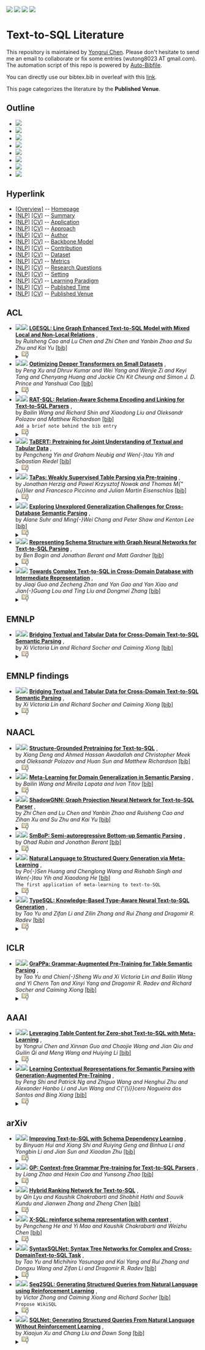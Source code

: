 [![](https://img.shields.io/badge/Awesome_Continual_Learning-yellow)](https://github.com/wutong8023/Awesome_Continual_Learning.git) [![](https://img.shields.io/badge/Awesome_Few_Shot_learning-green)](https://github.com/wutong8023/Awesome_Few_Shot_Learning.git) [![](https://img.shields.io/badge/Awesome_Information_Extraction-blue)](https://github.com/wutong8023/Awesome_Information_Extraction.git) [![](https://img.shields.io/badge/Awesome_Ideas-orange)](https://github.com/wutong8023/Awesome_Ideas.git)

# Text-to-SQL Literature 
This repository is maintained by [Yongrui Chen](). Please don't hesitate to send me an email to collaborate or fix some entries (wutong8023 AT gmail.com). 
The automation script of this repo is powered by [Auto-Bibfile](https://github.com/wutong8023/Auto-Bibfile.git).

You can directly use our bibtex.bib in overleaf with this [link]().

This page categorizes the literature by the **Published Venue**.

## Outline 
- [![](https://img.shields.io/badge/Hyperlink-blue)](https://github.com/bahuia/Awesome_Text_to_SQL/blob/master/./README.md#hyperlink)
- [![](https://img.shields.io/badge/ACL-8-blue)](https://github.com/bahuia/Awesome_Text_to_SQL/blob/master/./README.md#acl)
- [![](https://img.shields.io/badge/EMNLP-1-blue)](https://github.com/bahuia/Awesome_Text_to_SQL/blob/master/./README.md#emnlp)
- [![](https://img.shields.io/badge/EMNLP_findings-1-blue)](https://github.com/bahuia/Awesome_Text_to_SQL/blob/master/./README.md#emnlp-findings)
- [![](https://img.shields.io/badge/NAACL-6-blue)](https://github.com/bahuia/Awesome_Text_to_SQL/blob/master/./README.md#naacl)
- [![](https://img.shields.io/badge/ICLR-1-blue)](https://github.com/bahuia/Awesome_Text_to_SQL/blob/master/./README.md#iclr)
- [![](https://img.shields.io/badge/AAAI-2-blue)](https://github.com/bahuia/Awesome_Text_to_SQL/blob/master/./README.md#aaai)
- [![](https://img.shields.io/badge/arXiv-7-blue)](https://github.com/bahuia/Awesome_Text_to_SQL/blob/master/./README.md#arxiv)
## Hyperlink 
- [[Overview]](https://github.com/bahuia/Awesome_Text_to_SQL/blob/master/README.md) -- [Homepage](https://github.com/bahuia/Awesome_Text_to_SQL/blob/master/README.md)
- [[NLP]](https://github.com/bahuia/Awesome_Text_to_SQL/blob/master/text2sql4nlp/./)  [[CV]](https://github.com/bahuia/Awesome_Text_to_SQL/blob/master/text2sql4cv/./) -- [Summary](https://github.com/bahuia/Awesome_Text_to_SQL/blob/master/text2sql4all/./)
- [[NLP]](https://github.com/bahuia/Awesome_Text_to_SQL/blob/master/text2sql4nlp/application)  [[CV]](https://github.com/bahuia/Awesome_Text_to_SQL/blob/master/text2sql4cv/application) -- [Application](https://github.com/bahuia/Awesome_Text_to_SQL/blob/master/text2sql4all/application)
- [[NLP]](https://github.com/bahuia/Awesome_Text_to_SQL/blob/master/text2sql4nlp/approach)  [[CV]](https://github.com/bahuia/Awesome_Text_to_SQL/blob/master/text2sql4cv/approach) -- [Approach](https://github.com/bahuia/Awesome_Text_to_SQL/blob/master/text2sql4all/approach)
- [[NLP]](https://github.com/bahuia/Awesome_Text_to_SQL/blob/master/text2sql4nlp/author)  [[CV]](https://github.com/bahuia/Awesome_Text_to_SQL/blob/master/text2sql4cv/author) -- [Author](https://github.com/bahuia/Awesome_Text_to_SQL/blob/master/text2sql4all/author)
- [[NLP]](https://github.com/bahuia/Awesome_Text_to_SQL/blob/master/text2sql4nlp/backbone_model)  [[CV]](https://github.com/bahuia/Awesome_Text_to_SQL/blob/master/text2sql4cv/backbone_model) -- [Backbone Model](https://github.com/bahuia/Awesome_Text_to_SQL/blob/master/text2sql4all/backbone_model)
- [[NLP]](https://github.com/bahuia/Awesome_Text_to_SQL/blob/master/text2sql4nlp/contribution)  [[CV]](https://github.com/bahuia/Awesome_Text_to_SQL/blob/master/text2sql4cv/contribution) -- [Contribution](https://github.com/bahuia/Awesome_Text_to_SQL/blob/master/text2sql4all/contribution)
- [[NLP]](https://github.com/bahuia/Awesome_Text_to_SQL/blob/master/text2sql4nlp/dataset)  [[CV]](https://github.com/bahuia/Awesome_Text_to_SQL/blob/master/text2sql4cv/dataset) -- [Dataset](https://github.com/bahuia/Awesome_Text_to_SQL/blob/master/text2sql4all/dataset)
- [[NLP]](https://github.com/bahuia/Awesome_Text_to_SQL/blob/master/text2sql4nlp/metrics)  [[CV]](https://github.com/bahuia/Awesome_Text_to_SQL/blob/master/text2sql4cv/metrics) -- [Metrics](https://github.com/bahuia/Awesome_Text_to_SQL/blob/master/text2sql4all/metrics)
- [[NLP]](https://github.com/bahuia/Awesome_Text_to_SQL/blob/master/text2sql4nlp/research_question)  [[CV]](https://github.com/bahuia/Awesome_Text_to_SQL/blob/master/text2sql4cv/research_question) -- [Research Questions](https://github.com/bahuia/Awesome_Text_to_SQL/blob/master/text2sql4all/research_question)
- [[NLP]](https://github.com/bahuia/Awesome_Text_to_SQL/blob/master/text2sql4nlp/setting)  [[CV]](https://github.com/bahuia/Awesome_Text_to_SQL/blob/master/text2sql4cv/setting) -- [Setting](https://github.com/bahuia/Awesome_Text_to_SQL/blob/master/text2sql4all/setting)
- [[NLP]](https://github.com/bahuia/Awesome_Text_to_SQL/blob/master/text2sql4nlp/supervision)  [[CV]](https://github.com/bahuia/Awesome_Text_to_SQL/blob/master/text2sql4cv/supervision) -- [ Learning Paradigm](https://github.com/bahuia/Awesome_Text_to_SQL/blob/master/text2sql4all/supervision)
- [[NLP]](https://github.com/bahuia/Awesome_Text_to_SQL/blob/master/text2sql4nlp/time)  [[CV]](https://github.com/bahuia/Awesome_Text_to_SQL/blob/master/text2sql4cv/time) -- [Published Time](https://github.com/bahuia/Awesome_Text_to_SQL/blob/master/text2sql4all/time)
- [[NLP]](https://github.com/bahuia/Awesome_Text_to_SQL/blob/master/text2sql4nlp/venue)  [[CV]](https://github.com/bahuia/Awesome_Text_to_SQL/blob/master/text2sql4cv/venue) -- [Published Venue](https://github.com/bahuia/Awesome_Text_to_SQL/blob/master/text2sql4all/venue)

## ACL

- [![](https://img.shields.io/badge/ACL-2021-blue)](https://doi.org/10.18653/v1/2021.acl-long.198)<a href="https://scholar.google.com.hk/scholar?q=LGESQL:+Line+Graph+Enhanced+Text-to-SQL+Model+with+Mixed+Local+and+Non-Local+Relations"><img src="https://img.shields.io/badge/-blue.svg?&logo=google-scholar&logoColor=white" height="18" align="bottom"></a> [**LGESQL: Line Graph Enhanced Text-to-SQL Model with Mixed Local and
Non-Local Relations**](https://doi.org/10.18653/v1/2021.acl-long.198) , <br> by *Ruisheng Cao and
Lu Chen and
Zhi Chen and
Yanbin Zhao and
Su Zhu and
Kai Yu* [[bib]](https://github.com/bahuia/Awesome_Text_to_SQL/blob/master/./bibtex.bib#L483-L505) <br></details><details><summary><img src=https://github.com/bahuia/Awesome_Text_to_SQL/blob/master/scripts/svg/copy_icon.png height="20" align="bottom"></summary><pre>```DBLP:conf/acl/CaoC0ZZ020```
- [![](https://img.shields.io/badge/ACL-2021-blue)](https://doi.org/10.18653/v1/2021.acl-long.163)<a href="https://scholar.google.com.hk/scholar?q=Optimizing+Deeper+Transformers+on+Small+Datasets"><img src="https://img.shields.io/badge/-blue.svg?&logo=google-scholar&logoColor=white" height="18" align="bottom"></a> [**Optimizing Deeper Transformers on Small Datasets**](https://doi.org/10.18653/v1/2021.acl-long.163) , <br> by *Peng Xu and
Dhruv Kumar and
Wei Yang and
Wenjie Zi and
Keyi Tang and
Chenyang Huang and
Jackie Chi Kit Cheung and
Simon J. D. Prince and
Yanshuai Cao* [[bib]](https://github.com/bahuia/Awesome_Text_to_SQL/blob/master/./bibtex.bib#L532-L556) <br></details><details><summary><img src=https://github.com/bahuia/Awesome_Text_to_SQL/blob/master/scripts/svg/copy_icon.png height="20" align="bottom"></summary><pre>```DBLP:conf/acl/Xu0YZT0CPC20```
- [![](https://img.shields.io/badge/ACL-2020-blue)](https://www.aclweb.org/anthology/2020.acl-main.677/)<a href="https://scholar.google.com.hk/scholar?q=RAT-SQL:+Relation-Aware+Schema+Encoding+and+Linking+for+Text-to-SQL+Parsers"><img src="https://img.shields.io/badge/-blue.svg?&logo=google-scholar&logoColor=white" height="18" align="bottom"></a> [**RAT-SQL: Relation-Aware Schema Encoding and Linking for Text-to-SQL Parsers**](https://www.aclweb.org/anthology/2020.acl-main.677/) , <br> by *Bailin Wang and
Richard Shin and
Xiaodong Liu and
Oleksandr Polozov and
Matthew Richardson* [[bib]](https://github.com/bahuia/Awesome_Text_to_SQL/blob/master/./bibtex.bib#L5-L16) <br>```Add a brief note behind the bib entry
```</details><details><summary><img src=https://github.com/bahuia/Awesome_Text_to_SQL/blob/master/scripts/svg/copy_icon.png height="20" align="bottom"></summary><pre>```WangSLPR20```
- [![](https://img.shields.io/badge/ACL-2020-blue)](https://doi.org/10.18653/v1/2020.acl-main.745)<a href="https://scholar.google.com.hk/scholar?q=TaBERT:+Pretraining+for+Joint+Understanding+of+Textual+and+Tabular+Data"><img src="https://img.shields.io/badge/-blue.svg?&logo=google-scholar&logoColor=white" height="18" align="bottom"></a> [**TaBERT: Pretraining for Joint Understanding of Textual and Tabular
Data**](https://doi.org/10.18653/v1/2020.acl-main.745) , <br> by *Pengcheng Yin and
Graham Neubig and
Wen{-}tau Yih and
Sebastian Riedel* [[bib]](https://github.com/bahuia/Awesome_Text_to_SQL/blob/master/./bibtex.bib#L258-L278) <br></details><details><summary><img src=https://github.com/bahuia/Awesome_Text_to_SQL/blob/master/scripts/svg/copy_icon.png height="20" align="bottom"></summary><pre>```DBLP:conf/acl/YinNYR20```
- [![](https://img.shields.io/badge/ACL-2020-blue)](https://doi.org/10.18653/v1/2020.acl-main.398)<a href="https://scholar.google.com.hk/scholar?q=TaPas:+Weakly+Supervised+Table+Parsing+via+Pre-training"><img src="https://img.shields.io/badge/-blue.svg?&logo=google-scholar&logoColor=white" height="18" align="bottom"></a> [**TaPas: Weakly Supervised Table Parsing via Pre-training**](https://doi.org/10.18653/v1/2020.acl-main.398) , <br> by *Jonathan Herzig and
Pawel Krzysztof Nowak and
Thomas M{\"{u}}ller and
Francesco Piccinno and
Julian Martin Eisenschlos* [[bib]](https://github.com/bahuia/Awesome_Text_to_SQL/blob/master/./bibtex.bib#L280-L300) <br></details><details><summary><img src=https://github.com/bahuia/Awesome_Text_to_SQL/blob/master/scripts/svg/copy_icon.png height="20" align="bottom"></summary><pre>```DBLP:conf/acl/HerzigNMPE20```
- [![](https://img.shields.io/badge/ACL-2020-blue)](https://doi.org/10.18653/v1/2020.acl-main.742)<a href="https://scholar.google.com.hk/scholar?q=Exploring+Unexplored+Generalization+Challenges+for+Cross-Database+Semantic+Parsing"><img src="https://img.shields.io/badge/-blue.svg?&logo=google-scholar&logoColor=white" height="18" align="bottom"></a> [**Exploring Unexplored Generalization Challenges for Cross-Database
Semantic Parsing**](https://doi.org/10.18653/v1/2020.acl-main.742) , <br> by *Alane Suhr and
Ming{-}Wei Chang and
Peter Shaw and
Kenton Lee* [[bib]](https://github.com/bahuia/Awesome_Text_to_SQL/blob/master/./bibtex.bib#L424-L444) <br></details><details><summary><img src=https://github.com/bahuia/Awesome_Text_to_SQL/blob/master/scripts/svg/copy_icon.png height="20" align="bottom"></summary><pre>```DBLP:conf/acl/SuhrCSL20```
- [![](https://img.shields.io/badge/ACL-2019-blue)](https://doi.org/10.18653/v1/p19-1448)<a href="https://scholar.google.com.hk/scholar?q=Representing+Schema+Structure+with+Graph+Neural+Networks+for+Text-to-SQL+Parsing"><img src="https://img.shields.io/badge/-blue.svg?&logo=google-scholar&logoColor=white" height="18" align="bottom"></a> [**Representing Schema Structure with Graph Neural Networks for Text-to-SQL
Parsing**](https://doi.org/10.18653/v1/p19-1448) , <br> by *Ben Bogin and
Jonathan Berant and
Matt Gardner* [[bib]](https://github.com/bahuia/Awesome_Text_to_SQL/blob/master/./bibtex.bib#L380-L398) <br></details><details><summary><img src=https://github.com/bahuia/Awesome_Text_to_SQL/blob/master/scripts/svg/copy_icon.png height="20" align="bottom"></summary><pre>```DBLP:conf/acl/BoginBG19```
- [![](https://img.shields.io/badge/ACL-2019-blue)](https://doi.org/10.18653/v1/p19-1444)<a href="https://scholar.google.com.hk/scholar?q=Towards+Complex+Text-to-SQL+in+Cross-Domain+Database+with+Intermediate+Representation"><img src="https://img.shields.io/badge/-blue.svg?&logo=google-scholar&logoColor=white" height="18" align="bottom"></a> [**Towards Complex Text-to-SQL in Cross-Domain Database with Intermediate
Representation**](https://doi.org/10.18653/v1/p19-1444) , <br> by *Jiaqi Guo and
Zecheng Zhan and
Yan Gao and
Yan Xiao and
Jian{-}Guang Lou and
Ting Liu and
Dongmei Zhang* [[bib]](https://github.com/bahuia/Awesome_Text_to_SQL/blob/master/./bibtex.bib#L400-L422) <br></details><details><summary><img src=https://github.com/bahuia/Awesome_Text_to_SQL/blob/master/scripts/svg/copy_icon.png height="20" align="bottom"></summary><pre>```DBLP:conf/acl/GuoZGXLLZ19```
## EMNLP

- [![](https://img.shields.io/badge/EMNLP_findings-2020-blue)](https://doi.org/10.18653/v1/2020.findings-emnlp.438)<a href="https://scholar.google.com.hk/scholar?q=Bridging+Textual+and+Tabular+Data+for+Cross-Domain+Text-to-SQL+Semantic+Parsing"><img src="https://img.shields.io/badge/-blue.svg?&logo=google-scholar&logoColor=white" height="18" align="bottom"></a> [**Bridging Textual and Tabular Data for Cross-Domain Text-to-SQL Semantic
Parsing**](https://doi.org/10.18653/v1/2020.findings-emnlp.438) , <br> by *Xi Victoria Lin and
Richard Socher and
Caiming Xiong* [[bib]](https://github.com/bahuia/Awesome_Text_to_SQL/blob/master/./bibtex.bib#L149-L169) <br></details><details><summary><img src=https://github.com/bahuia/Awesome_Text_to_SQL/blob/master/scripts/svg/copy_icon.png height="20" align="bottom"></summary><pre>```DBLP:conf/emnlp/LinSX20```
## EMNLP findings

- [![](https://img.shields.io/badge/EMNLP_findings-2020-blue)](https://doi.org/10.18653/v1/2020.findings-emnlp.438)<a href="https://scholar.google.com.hk/scholar?q=Bridging+Textual+and+Tabular+Data+for+Cross-Domain+Text-to-SQL+Semantic+Parsing"><img src="https://img.shields.io/badge/-blue.svg?&logo=google-scholar&logoColor=white" height="18" align="bottom"></a> [**Bridging Textual and Tabular Data for Cross-Domain Text-to-SQL Semantic
Parsing**](https://doi.org/10.18653/v1/2020.findings-emnlp.438) , <br> by *Xi Victoria Lin and
Richard Socher and
Caiming Xiong* [[bib]](https://github.com/bahuia/Awesome_Text_to_SQL/blob/master/./bibtex.bib#L149-L169) <br></details><details><summary><img src=https://github.com/bahuia/Awesome_Text_to_SQL/blob/master/scripts/svg/copy_icon.png height="20" align="bottom"></summary><pre>```DBLP:conf/emnlp/LinSX20```
## NAACL

- [![](https://img.shields.io/badge/NAACL-2021-blue)](https://doi.org/10.18653/v1/2021.naacl-main.105)<a href="https://scholar.google.com.hk/scholar?q=Structure-Grounded+Pretraining+for+Text-to-SQL"><img src="https://img.shields.io/badge/-blue.svg?&logo=google-scholar&logoColor=white" height="18" align="bottom"></a> [**Structure-Grounded Pretraining for Text-to-SQL**](https://doi.org/10.18653/v1/2021.naacl-main.105) , <br> by *Xiang Deng and
Ahmed Hassan Awadallah and
Christopher Meek and
Oleksandr Polozov and
Huan Sun and
Matthew Richardson* [[bib]](https://github.com/bahuia/Awesome_Text_to_SQL/blob/master/./bibtex.bib#L230-L256) <br></details><details><summary><img src=https://github.com/bahuia/Awesome_Text_to_SQL/blob/master/scripts/svg/copy_icon.png height="20" align="bottom"></summary><pre>```DBLP:conf/naacl/DengAMPSR21```
- [![](https://img.shields.io/badge/NAACL-2021-blue)](https://doi.org/10.18653/v1/2021.naacl-main.33)<a href="https://scholar.google.com.hk/scholar?q=Meta-Learning+for+Domain+Generalization+in+Semantic+Parsing"><img src="https://img.shields.io/badge/-blue.svg?&logo=google-scholar&logoColor=white" height="18" align="bottom"></a> [**Meta-Learning for Domain Generalization in Semantic Parsing**](https://doi.org/10.18653/v1/2021.naacl-main.33) , <br> by *Bailin Wang and
Mirella Lapata and
Ivan Titov* [[bib]](https://github.com/bahuia/Awesome_Text_to_SQL/blob/master/./bibtex.bib#L507-L530) <br></details><details><summary><img src=https://github.com/bahuia/Awesome_Text_to_SQL/blob/master/scripts/svg/copy_icon.png height="20" align="bottom"></summary><pre>```DBLP:conf/naacl/WangLT21```
- [![](https://img.shields.io/badge/NAACL-2021-blue)](https://doi.org/10.18653/v1/2021.naacl-main.441)<a href="https://scholar.google.com.hk/scholar?q=ShadowGNN:+Graph+Projection+Neural+Network+for+Text-to-SQL+Parser"><img src="https://img.shields.io/badge/-blue.svg?&logo=google-scholar&logoColor=white" height="18" align="bottom"></a> [**ShadowGNN: Graph Projection Neural Network for Text-to-SQL Parser**](https://doi.org/10.18653/v1/2021.naacl-main.441) , <br> by *Zhi Chen and
Lu Chen and
Yanbin Zhao and
Ruisheng Cao and
Zihan Xu and
Su Zhu and
Kai Yu* [[bib]](https://github.com/bahuia/Awesome_Text_to_SQL/blob/master/./bibtex.bib#L558-L585) <br></details><details><summary><img src=https://github.com/bahuia/Awesome_Text_to_SQL/blob/master/scripts/svg/copy_icon.png height="20" align="bottom"></summary><pre>```DBLP:conf/naacl/ChenCZCXZY21```
- [![](https://img.shields.io/badge/NAACL-2021-blue)](https://doi.org/10.18653/v1/2021.naacl-main.29)<a href="https://scholar.google.com.hk/scholar?q=SmBoP:+Semi-autoregressive+Bottom-up+Semantic+Parsing"><img src="https://img.shields.io/badge/-blue.svg?&logo=google-scholar&logoColor=white" height="18" align="bottom"></a> [**SmBoP: Semi-autoregressive Bottom-up Semantic Parsing**](https://doi.org/10.18653/v1/2021.naacl-main.29) , <br> by *Ohad Rubin and
Jonathan Berant* [[bib]](https://github.com/bahuia/Awesome_Text_to_SQL/blob/master/./bibtex.bib#L587-L609) <br></details><details><summary><img src=https://github.com/bahuia/Awesome_Text_to_SQL/blob/master/scripts/svg/copy_icon.png height="20" align="bottom"></summary><pre>```DBLP:conf/naacl/RubinB21```
- [![](https://img.shields.io/badge/NAACL-2018-blue)](https://doi.org/10.18653/v1/n18-2115)<a href="https://scholar.google.com.hk/scholar?q=Natural+Language+to+Structured+Query+Generation+via+Meta-Learning"><img src="https://img.shields.io/badge/-blue.svg?&logo=google-scholar&logoColor=white" height="18" align="bottom"></a> [**Natural Language to Structured Query Generation via Meta-Learning**](https://doi.org/10.18653/v1/n18-2115) , <br> by *Po{-}Sen Huang and
Chenglong Wang and
Rishabh Singh and
Wen{-}tau Yih and
Xiaodong He* [[bib]](https://github.com/bahuia/Awesome_Text_to_SQL/blob/master/./bibtex.bib#L48-L78) <br>```The first application of meta-learning to text-to-SQL
```</details><details><summary><img src=https://github.com/bahuia/Awesome_Text_to_SQL/blob/master/scripts/svg/copy_icon.png height="20" align="bottom"></summary><pre>```HuangWSYH18```
- [![](https://img.shields.io/badge/NAACL-2018-blue)](https://doi.org/10.18653/v1/n18-2093)<a href="https://scholar.google.com.hk/scholar?q=TypeSQL:+Knowledge-Based+Type-Aware+Neural+Text-to-SQL+Generation"><img src="https://img.shields.io/badge/-blue.svg?&logo=google-scholar&logoColor=white" height="18" align="bottom"></a> [**TypeSQL: Knowledge-Based Type-Aware Neural Text-to-SQL Generation**](https://doi.org/10.18653/v1/n18-2093) , <br> by *Tao Yu and
Zifan Li and
Zilin Zhang and
Rui Zhang and
Dragomir R. Radev* [[bib]](https://github.com/bahuia/Awesome_Text_to_SQL/blob/master/./bibtex.bib#L359-L378) <br></details><details><summary><img src=https://github.com/bahuia/Awesome_Text_to_SQL/blob/master/scripts/svg/copy_icon.png height="20" align="bottom"></summary><pre>```DBLP:conf/naacl/YuLZZR18```
## ICLR

- [![](https://img.shields.io/badge/ICLR-2021-blue)](https://openreview.net/forum?id=kyaIeYj4zZ)<a href="https://scholar.google.com.hk/scholar?q=GraPPa:+Grammar-Augmented+Pre-Training+for+Table+Semantic+Parsing"><img src="https://img.shields.io/badge/-blue.svg?&logo=google-scholar&logoColor=white" height="18" align="bottom"></a> [**GraPPa: Grammar-Augmented Pre-Training for Table Semantic Parsing**](https://openreview.net/forum?id=kyaIeYj4zZ) , <br> by *Tao Yu and
Chien{-}Sheng Wu and
Xi Victoria Lin and
Bailin Wang and
Yi Chern Tan and
Xinyi Yang and
Dragomir R. Radev and
Richard Socher and
Caiming Xiong* [[bib]](https://github.com/bahuia/Awesome_Text_to_SQL/blob/master/./bibtex.bib#L171-L189) <br></details><details><summary><img src=https://github.com/bahuia/Awesome_Text_to_SQL/blob/master/scripts/svg/copy_icon.png height="20" align="bottom"></summary><pre>```DBLP:conf/iclr/0009WLWTYRSX21```
## AAAI

- [![](https://img.shields.io/badge/AAAI-2021-blue)](https://ojs.aaai.org/index.php/AAAI/article/view/16519)<a href="https://scholar.google.com.hk/scholar?q=Leveraging+Table+Content+for+Zero-shot+Text-to-SQL+with+Meta-Learning"><img src="https://img.shields.io/badge/-blue.svg?&logo=google-scholar&logoColor=white" height="18" align="bottom"></a> [**Leveraging Table Content for Zero-shot Text-to-SQL with Meta-Learning**](https://ojs.aaai.org/index.php/AAAI/article/view/16519) , <br> by *Yongrui Chen and
Xinnan Guo and
Chaojie Wang and
Jian Qiu and
Guilin Qi and
Meng Wang and
Huiying Li* [[bib]](https://github.com/bahuia/Awesome_Text_to_SQL/blob/master/./bibtex.bib#L302-L319) <br></details><details><summary><img src=https://github.com/bahuia/Awesome_Text_to_SQL/blob/master/scripts/svg/copy_icon.png height="20" align="bottom"></summary><pre>```DBLP:conf/aaai/ChenG0QQWL21```
- [![](https://img.shields.io/badge/AAAI-2021-blue)](https://ojs.aaai.org/index.php/AAAI/article/view/17627)<a href="https://scholar.google.com.hk/scholar?q=Learning+Contextual+Representations+for+Semantic+Parsing+with+Generation-Augmented+Pre-Training"><img src="https://img.shields.io/badge/-blue.svg?&logo=google-scholar&logoColor=white" height="18" align="bottom"></a> [**Learning Contextual Representations for Semantic Parsing with Generation-Augmented
Pre-Training**](https://ojs.aaai.org/index.php/AAAI/article/view/17627) , <br> by *Peng Shi and
Patrick Ng and
Zhiguo Wang and
Henghui Zhu and
Alexander Hanbo Li and
Jun Wang and
C{\'{\i}}cero Nogueira dos Santos and
Bing Xiang* [[bib]](https://github.com/bahuia/Awesome_Text_to_SQL/blob/master/./bibtex.bib#L462-L481) <br></details><details><summary><img src=https://github.com/bahuia/Awesome_Text_to_SQL/blob/master/scripts/svg/copy_icon.png height="20" align="bottom"></summary><pre>```DBLP:conf/aaai/ShiNWZLWSX21```
## arXiv

- [![](https://img.shields.io/badge/CoRR-2021-blue)](https://arxiv.org/abs/2103.04399)<a href="https://scholar.google.com.hk/scholar?q=Improving+Text-to-SQL+with+Schema+Dependency+Learning"><img src="https://img.shields.io/badge/-blue.svg?&logo=google-scholar&logoColor=white" height="18" align="bottom"></a> [**Improving Text-to-SQL with Schema Dependency Learning**](https://arxiv.org/abs/2103.04399) , <br> by *Binyuan Hui and
Xiang Shi and
Ruiying Geng and
Binhua Li and
Yongbin Li and
Jian Sun and
Xiaodan Zhu* [[bib]](https://github.com/bahuia/Awesome_Text_to_SQL/blob/master/./bibtex.bib#L210-L228) <br></details><details><summary><img src=https://github.com/bahuia/Awesome_Text_to_SQL/blob/master/scripts/svg/copy_icon.png height="20" align="bottom"></summary><pre>```DBLP:journals/corr/abs-2103-04399```
- [![](https://img.shields.io/badge/CoRR-2021-blue)](https://arxiv.org/abs/2101.09901)<a href="https://scholar.google.com.hk/scholar?q=GP:+Context-free+Grammar+Pre-training+for+Text-to-SQL+Parsers"><img src="https://img.shields.io/badge/-blue.svg?&logo=google-scholar&logoColor=white" height="18" align="bottom"></a> [**GP: Context-free Grammar Pre-training for Text-to-SQL Parsers**](https://arxiv.org/abs/2101.09901) , <br> by *Liang Zhao and
Hexin Cao and
Yunsong Zhao* [[bib]](https://github.com/bahuia/Awesome_Text_to_SQL/blob/master/./bibtex.bib#L446-L460) <br></details><details><summary><img src=https://github.com/bahuia/Awesome_Text_to_SQL/blob/master/scripts/svg/copy_icon.png height="20" align="bottom"></summary><pre>```DBLP:journals/corr/abs-2101-09901```
- [![](https://img.shields.io/badge/CoRR-2020-blue)](https://arxiv.org/abs/2008.04759)<a href="https://scholar.google.com.hk/scholar?q=Hybrid+Ranking+Network+for+Text-to-SQL"><img src="https://img.shields.io/badge/-blue.svg?&logo=google-scholar&logoColor=white" height="18" align="bottom"></a> [**Hybrid Ranking Network for Text-to-SQL**](https://arxiv.org/abs/2008.04759) , <br> by *Qin Lyu and
Kaushik Chakrabarti and
Shobhit Hathi and
Souvik Kundu and
Jianwen Zhang and
Zheng Chen* [[bib]](https://github.com/bahuia/Awesome_Text_to_SQL/blob/master/./bibtex.bib#L191-L208) <br></details><details><summary><img src=https://github.com/bahuia/Awesome_Text_to_SQL/blob/master/scripts/svg/copy_icon.png height="20" align="bottom"></summary><pre>```DBLP:journals/corr/abs-2008-04759```
- [![](https://img.shields.io/badge/CoRR-2019-blue)](http://arxiv.org/abs/1908.08113)<a href="https://scholar.google.com.hk/scholar?q=X-SQL:+reinforce+schema+representation+with+context"><img src="https://img.shields.io/badge/-blue.svg?&logo=google-scholar&logoColor=white" height="18" align="bottom"></a> [**X-SQL: reinforce schema representation with context**](http://arxiv.org/abs/1908.08113) , <br> by *Pengcheng He and
Yi Mao and
Kaushik Chakrabarti and
Weizhu Chen* [[bib]](https://github.com/bahuia/Awesome_Text_to_SQL/blob/master/./bibtex.bib#L110-L125) <br></details><details><summary><img src=https://github.com/bahuia/Awesome_Text_to_SQL/blob/master/scripts/svg/copy_icon.png height="20" align="bottom"></summary><pre>```DBLP:journals/corr/abs-1908-08113```
- [![](https://img.shields.io/badge/CoRR-2018-blue)](http://arxiv.org/abs/1810.05237)<a href="https://scholar.google.com.hk/scholar?q=SyntaxSQLNet:+Syntax+Tree+Networks+for+Complex+and+Cross-DomainText-to-SQL+Task"><img src="https://img.shields.io/badge/-blue.svg?&logo=google-scholar&logoColor=white" height="18" align="bottom"></a> [**SyntaxSQLNet: Syntax Tree Networks for Complex and Cross-DomainText-to-SQL
Task**](http://arxiv.org/abs/1810.05237) , <br> by *Tao Yu and
Michihiro Yasunaga and
Kai Yang and
Rui Zhang and
Dongxu Wang and
Zifan Li and
Dragomir R. Radev* [[bib]](https://github.com/bahuia/Awesome_Text_to_SQL/blob/master/./bibtex.bib#L338-L357) <br></details><details><summary><img src=https://github.com/bahuia/Awesome_Text_to_SQL/blob/master/scripts/svg/copy_icon.png height="20" align="bottom"></summary><pre>```DBLP:journals/corr/abs-1810-05237```
- [![](https://img.shields.io/badge/CoRR-2017-blue)](http://arxiv.org/abs/1709.00103)<a href="https://scholar.google.com.hk/scholar?q=Seq2SQL:+Generating+Structured+Queries+from+Natural+Language+using+Reinforcement+Learning"><img src="https://img.shields.io/badge/-blue.svg?&logo=google-scholar&logoColor=white" height="18" align="bottom"></a> [**Seq2SQL: Generating Structured Queries from Natural Language using
Reinforcement Learning**](http://arxiv.org/abs/1709.00103) , <br> by *Victor Zhong and
Caiming Xiong and
Richard Socher* [[bib]](https://github.com/bahuia/Awesome_Text_to_SQL/blob/master/./bibtex.bib#L19-L45) <br>```Propose WikiSQL
```</details><details><summary><img src=https://github.com/bahuia/Awesome_Text_to_SQL/blob/master/scripts/svg/copy_icon.png height="20" align="bottom"></summary><pre>```abs-1709-00103```
- [![](https://img.shields.io/badge/CoRR-2017-blue)](http://arxiv.org/abs/1711.04436)<a href="https://scholar.google.com.hk/scholar?q=SQLNet:+Generating+Structured+Queries+From+Natural+Language+Without+Reinforcement+Learning"><img src="https://img.shields.io/badge/-blue.svg?&logo=google-scholar&logoColor=white" height="18" align="bottom"></a> [**SQLNet: Generating Structured Queries From Natural Language Without
Reinforcement Learning**](http://arxiv.org/abs/1711.04436) , <br> by *Xiaojun Xu and
Chang Liu and
Dawn Song* [[bib]](https://github.com/bahuia/Awesome_Text_to_SQL/blob/master/./bibtex.bib#L321-L336) <br></details><details><summary><img src=https://github.com/bahuia/Awesome_Text_to_SQL/blob/master/scripts/svg/copy_icon.png height="20" align="bottom"></summary><pre>```DBLP:journals/corr/abs-1711-04436```